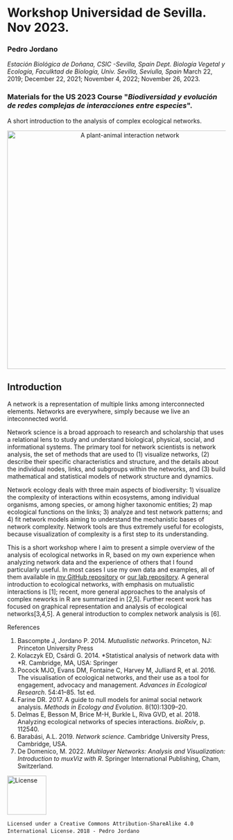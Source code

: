 # Workshop Universidad de Sevilla. Nov 2023.
### Pedro Jordano
*Estación Biológica de Doñana, CSIC -Sevilla, Spain*
*Dept. Biología Vegetal y Ecología, Faculktad de Biología, Univ. Sevilla, Seviulla, Spain*
March 22, 2019; December 22, 2021;  November 4, 2022; November 26, 2023.

### Materials for the US 2023 Course "*Biodiversidad y evolución de redes complejas de interacciones entre especies*".
A short introduction to the analysis of complex ecological networks.

<p align="center">
  <img src="./images/coverimage2.png" alt="A plant-animal interaction network" width="550"/>
</p>

## Introduction

A network is a representation of multiple links among interconnected elements. Networks are everywhere, simply because we live an inteconnected world.

Network science is a broad approach to research and scholarship that uses a relational lens to study and understand biological, physical, social, and informational systems. The primary tool for network scientists is network analysis, the set of methods that are used to (1) visualize networks, (2) describe their specific characteristics and structure, and the details about the individual nodes, links, and subgroups within the networks, and (3) build mathematical and statistical models of network structure and dynamics.

Network ecology deals with three main aspects of biodiversity: 1) visualize the complexity of interactions within ecosystems, among individual organisms, among species, or among higher taxonomic entities; 2) map ecological functions on the links; 3) analyze and test network patterns; and 4) fit network models aiming to understand the mechanistic bases of network complexity. Network tools are thus extremely useful for ecologists, because visualization of complexity is a first step to its understanding.

This is a short workshop where I aim to present a simple overview of the analysis of ecological networks in R, based on my own experience when analyzing network data and the experience of others that I found particularly useful. In most cases I use my own data and examples, all of them available in [my GitHub repository](https://github.com/pedroj "GitHub PJ") or [our lab repository](https://github.com/PJordano-Lab "PJordano Lab"). A general introduction to ecological networks, with emphasis on mutualistic interactions is [1]; recent, more general approaches to the analysis of complex neworks in R are summarized in [2,5]. Further recent work has focused on graphical representation and analysis of ecological networks[3,4,5]. A general introduction to complex network analysis is [6].

References
1. Bascompte J, Jordano P. 2014. *Mutualistic networks*. Princeton, NJ: Princeton University Press
2. Kolaczyk ED, Csárdi G. 2014. *Statistical analysis of network data with *R. Cambridge, MA, USA: Springer
3. Pocock MJO, Evans DM, Fontaine C, Harvey M, Julliard R, et al. 2016. The visualisation of ecological networks, and their use as a tool for engagement, advocacy and management. *Advances in Ecological Research*. 54:41–85. 1st ed.
4. Farine DR. 2017. A guide to null models for animal social network analysis. *Methods in Ecology and Evolution*. 8(10):1309–20.
5. Delmas E, Besson M, Brice M-H, Burkle L, Riva GVD, et al. 2018. Analyzing ecological networks of species interactions. *bioRxiv*, p. 112540.
6. Barabási, A.L. 2019. *Network science*. Cambridge University Press, Cambridge, USA.
7. De Domenico, M. 2022. *Multilayer Networks: Analysis and Visualization: Introduction to muxViz with R*. Springer International Publishing, Cham, Switzerland.

<img src="./images/license.png" alt="License" width="90"/>

`Licensed under a Creative Commons Attribution-ShareAlike 4.0 International License.`
`2018 - Pedro Jordano`
